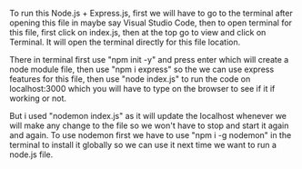 To run this Node.js + Express.js, first we will have to go to the terminal after opening this file in maybe say Visual Studio Code, then to open terminal for this file, first click on index.js, then at the top go to view and click on Terminal. It will open the terminal directly for this file location. 

There in terminal first use "npm init -y" and press enter which will create a node module file, then use "npm i express" so the we can use express features for this file, then use "node index.js" to run the code on localhost:3000 which you will have to type on the browser to see if it if working or not. 

But i used "nodemon index.js" as it will update the localhost whenever we will make any change to the file so we won't have to stop and start it again and again. To use nodemon first we have to use "npm i -g nodemon" in the terminal to install it globally so we can use it next time we want to run a node.js file.
